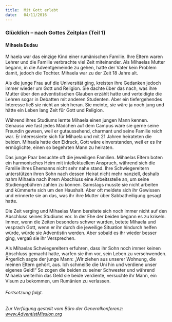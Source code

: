 ```yaml
---
title:  Mit Gott erlebt
date:   04/11/2016
---
```


### Glücklich – nach Gottes Zeitplan (Teil 1)

#### Mihaela Budau

Mihaela war das einzige Kind einer rumänischen Familie. Ihre Eltern waren Lehrer und die Familie verbrachte viel Zeit miteinander. Als Mihaelas Mutter begann, in die Adventgemeinde zu gehen, hatte der Vater kein Problem damit, jedoch die Tochter. Mihaela war zu der Zeit 18 Jahre alt.

Als die junge Frau auf die Universität ging, kreisten ihre Gedanken jedoch immer wieder um Gott und Religion. Sie dachte über das nach, was ihre Mutter über den adventistischen Glauben erzählt hatte und verteidigte die Lehren sogar in Debatten mit anderen Studenten. Aber ein tiefergehendes Interesse ließ sie nicht an sich heran. Sie meinte, sie wäre ja noch jung und hätte ein Leben lang Zeit für Gott und Religion.

Während ihres Studiums lernte Mihaela einen jungen Mann kennen. Genauso wie fast jedes Mädchen auf dem Campus wäre sie gerne seine Freundin gewsen, weil er gutaussehend, charmant und seine Familie reich war. Er interessierte sich für Mihaela und mit 21 Jahren heirateten die beiden. Mihaela hatte den Eidruck, Gott wäre einverstanden, weil er es ihr ermöglichte, einen so begehrten Mann zu heiraten.

Das junge Paar besuchte oft die jeweiligen Familien. Mihaelas Eltern boten ein harmonisches Heim mit intellektuellem Anspruch, während sich die Familie ihres Ehemanns nicht sehr nahe stand. Ihre Schwiegereltern unterstützen ihren Sohn nach dessen Heirat nicht mehr  nanziell, deshalb nahm Mihaela nach ihrem Abschluss eine Arbeitsstelle an, um seine Studiengebühren zahlen zu können. Samstags musste sie nicht arbeiten und kümmerte sich um den Haushalt. Aber oft meldete sich ihr Gewissen und erinnerte sie an das, was ihr ihre Mutter über Sabbatheiligung gesagt hatte.

Die Zeit verging und Mihaelas Mann bereitete sich noch immer nicht auf den Abschluss seines Studiums vor. In der Ehe der beiden begann es zu kriseln. Immer, wenn die Zeiten besonders schwer wurden, betete Mihaela und vesprach Gott, wenn er ihr durch die jeweilige Situation hindurch helfen würde, würde sie Adventistin werden. Aber sobald es ihr wieder besser ging, vergaß sie ihr Versprechen.

Als Mihaelas Schwiegereltern erfuhren, dass ihr Sohn noch immer keinen Abschluss gemacht hatte, warfen sie ihm vor, sein Leben zu verschwenden. Ärgerlich sagte der junge Mann: „Wir ziehen aus unserer Wohnung, die meinen Eltern gehört, aus. Ich schmeiße die Uni hin und verdiene unser eigenes Geld!“ So zogen die beiden zu seiner Schwester und während Mihaela weiterhin das Geld sie beide verdiente, versuchte ihr Mann, ein Visum zu bekommen, um Rumänien zu verlassen.

###### Fortsetzung folgt.

###### *Zur Verfügung gestellt vom Büro der Generalkonferenz: www.AdventistMission.org*